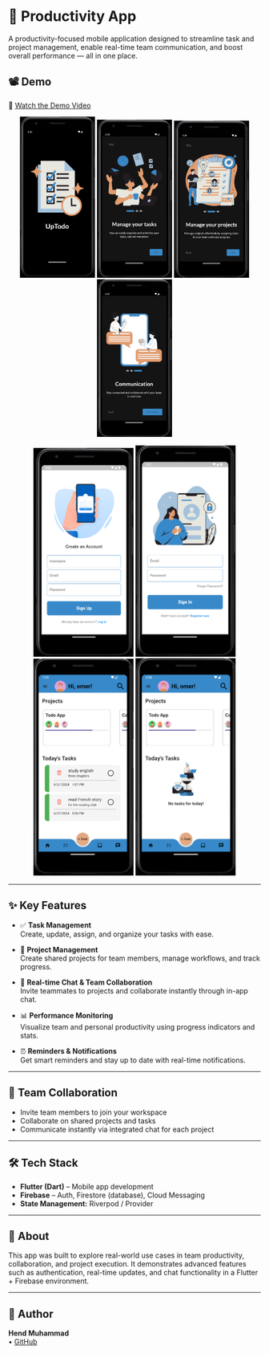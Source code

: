 # 🧠 Productivity App

A productivity-focused mobile application designed to streamline task and project management, enable real-time team communication, and boost overall performance — all in one place.

## 📽 Demo
🎥 [Watch the Demo Video](https://drive.google.com/file/d/1ZiCZLx67zjQYsRVkT8NoOKPUGVOdu1pp/view)  

<p align="center">
  <img src="https://raw.githubusercontent.com/Hend-Muhammad/Task-Organizer-App/main/assets/screenshots/0.png" width="150" />
  <img src="https://raw.githubusercontent.com/Hend-Muhammad/Task-Organizer-App/main/assets/screenshots/1.png" width="150" />
  <img src="https://raw.githubusercontent.com/Hend-Muhammad/Task-Organizer-App/main/assets/screenshots/2.png" width="150" />
  <img src="https://raw.githubusercontent.com/Hend-Muhammad/Task-Organizer-App/main/assets/screenshots/3.png" width="150" />
</p>

<p align="center">
  <img src="https://raw.githubusercontent.com/Hend-Muhammad/Task-Organizer-App/main/assets/screenshots/4.png" width="200" />
  <img src="https://raw.githubusercontent.com/Hend-Muhammad/Task-Organizer-App/main/assets/screenshots/5.png" width="200" />
  <img src="https://raw.githubusercontent.com/Hend-Muhammad/Task-Organizer-App/main/assets/screenshots/6.png" width="200" />
  <img src="https://raw.githubusercontent.com/Hend-Muhammad/Task-Organizer-App/main/assets/screenshots/7.png" width="200" />
</p>


---

## ✨ Key Features

- ✅ **Task Management**  
  Create, update, assign, and organize your tasks with ease.

- 📁 **Project Management**  
  Create shared projects for team members, manage workflows, and track progress.

- 💬 **Real-time Chat & Team Collaboration**  
  Invite teammates to projects and collaborate instantly through in-app chat.

- 📊 **Performance Monitoring**  
  Visualize team and personal productivity using progress indicators and stats.

- ⏰ **Reminders & Notifications**  
  Get smart reminders and stay up to date with real-time notifications.

---

## 👥 Team Collaboration

- Invite team members to join your workspace  
- Collaborate on shared projects and tasks  
- Communicate instantly via integrated chat for each project

---

## 🛠 Tech Stack

- **Flutter (Dart)** – Mobile app development  
- **Firebase** – Auth, Firestore (database), Cloud Messaging  
- **State Management:** Riverpod / Provider

---

## 📌 About

This app was built to explore real-world use cases in team productivity, collaboration, and project execution. It demonstrates advanced features such as authentication, real-time updates, and chat functionality in a Flutter + Firebase environment.

---

## 🚀 Author

**Hend Muhammad**  
• [GitHub](https://github.com/Hend-Muhammad)
